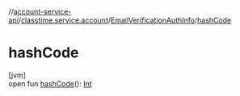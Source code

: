 //[account-service-api](../../../index.md)/[classtime.service.account](../index.md)/[EmailVerificationAuthInfo](index.md)/[hashCode](hash-code.md)

# hashCode

[jvm]\
open fun [hashCode](hash-code.md)(): [Int](https://kotlinlang.org/api/latest/jvm/stdlib/kotlin/-int/index.html)
